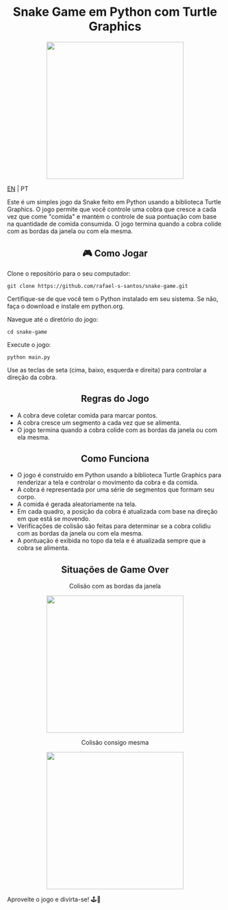 <h1 align="center">Snake Game em Python com Turtle Graphics</h1>

<p align="center"><img src="jogando.gif" height="320" /></p>

[EN](https://github.com/rafael-s-santos/snake-game) | PT

Este é um simples jogo da Snake feito em Python usando a biblioteca Turtle Graphics. O jogo permite que você controle uma cobra que cresce a cada vez que come "comida" e mantém o controle de sua pontuação com base na quantidade de comida consumida. O jogo termina quando a cobra colide com as bordas da janela ou com ela mesma.

<h2 align="center">🎮 Como Jogar</h2>

Clone o repositório para o seu computador:
```
git clone https://github.com/rafael-s-santos/snake-game.git
```
Certifique-se de que você tem o Python instalado em seu sistema. Se não, faça o download e instale em python.org.

Navegue até o diretório do jogo:
```
cd snake-game
```

Execute o jogo:
```
python main.py
```

Use as teclas de seta (cima, baixo, esquerda e direita) para controlar a direção da cobra.

<h2 align="center">Regras do Jogo</h2>

- A cobra deve coletar comida para marcar pontos.
- A cobra cresce um segmento a cada vez que se alimenta.
- O jogo termina quando a cobra colide com as bordas da janela ou com ela mesma.

<h2 align="center">Como Funciona</h2>

- O jogo é construído em Python usando a biblioteca Turtle Graphics para renderizar a tela e controlar o movimento da cobra e da comida.
- A cobra é representada por uma série de segmentos que formam seu corpo.
- A comida é gerada aleatoriamente na tela.
- Em cada quadro, a posição da cobra é atualizada com base na direção em que está se movendo.
- Verificações de colisão são feitas para determinar se a cobra colidiu com as bordas da janela ou com ela mesma.
- A pontuação é exibida no topo da tela e é atualizada sempre que a cobra se alimenta.

<h2 align="center">Situações de Game Over</h2>

<p align="center">Colisão com as bordas da janela</p>
<p align="center"><img src="colisao_borda.gif" height="320" /></p>

<p align="center">Colisão consigo mesma</p>
<p align="center"><img src="colisao_propria.gif" height="320" /></p>

Aproveite o jogo e divirta-se! 🕹️🐍




